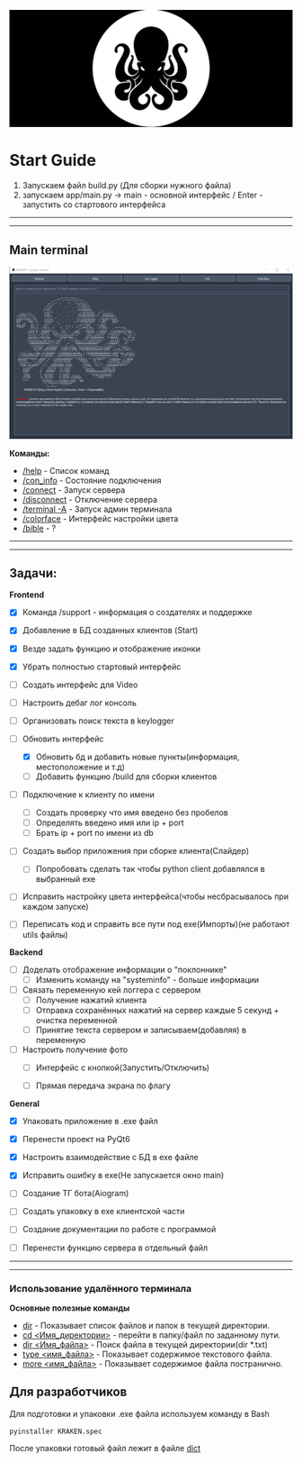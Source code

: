 ![](resources/img/kraken_background.jpg)

# Start Guide 
1. Запускаем файл build.py (Для сборки нужного файла)
2. запускаем app/main.py -> main - основной интерфейс / Enter - запустить со стартового интерфейса


---
---

## Main terminal
![Терминал](resources/img/terminal.png)

**Команды:**
- <u>/help</u> - Список команд
- <u>/con_info</u> - Состояние подключения
- <u>/connect</u> - Запуск сервера
- <u>/disconnect</u> - Отключение сервера
- <u>/terminal -A</u> - Запуск админ терминала
- <u>/colorface</u> - Интерфейс настройки цвета
- <u>/bible</u> - ?

---
---

## Задачи:
**Frontend**
- [x] Команда /support - информация о создателях и поддержке
- [x] Добавление в БД созданных клиентов (Start)
- [x] Везде задать функцию и отображение иконки
- [x] Убрать полностью стартовый интерфейс 
- [ ] Создать интерфейс для Video
- [ ] Настроить дебаг лог консоль
- [ ] Организовать поиск текста в keylogger
- [ ] Обновить интерфейс
    - [x] Обновить бд и добавить новые пункты(информация, местоположение и т.д)
    - [ ] Добавить функцию /build для сборки клиентов
- [ ] Подключение к клиенту по имени
    - [ ] Создать проверку что имя введено без пробелов
    - [ ] Определять введено имя или ip + port
    - [ ] Брать ip + port по имени из db
- [ ] Создать выбор приложения при сборке клиента(Слайдер)
    - [ ] Попробовать сделать так чтобы python client добавлялся в выбранный exe
- [ ] Исправить настройку цвета интерфейса(чтобы несбрасывалось при каждом запуске)
- [ ] Переписать код и справить все пути под exe(Импорты)(не работают utils файлы)


**Backend**
- [ ] Доделать отображение информации о "поклоннике"
    - [ ] Изменить команду на "systeminfo" - больше информации
- [ ] Связать переменную кей логгера с сервером
    - [ ] Получение нажатий клиента
    - [ ] Отправка сохранённых нажатий на сервер каждые 5 секунд + очистка переменной
    - [ ] Принятие текста сервером и записываем(добавляя) в переменную
- [ ] Настроить получение фото
    - [ ] Интерфейс с кнопкой(Запустить/Отключить)
    - [ ] Прямая передача экрана по флагу


**General**
- [x] Упаковать приложение в .exe файл
- [x] Перенести проект на PyQt6
- [x] Настроить взаимодействие с БД в exe файле
- [x] Исправить ошибку в exe(Не запускается окно main)
- [ ] Создание ТГ бота(Aiogram)
- [ ] Создать упаковку в exe клиентской части
- [ ] Создание документации по работе с программой
- [ ] Перенести функцию сервера в отдельный файл


---
---
### Использование удалённого терминала
**Основные полезные команды**
- <u>dir</u> - Показывает список файлов и папок в текущей директории.
- <u>cd <Имя_директории></u> - перейти в папку/файл по заданному пути.
- <u>dir <Имя_файла></u> - Поиск файла в текущей директории(dir *.txt)
- <u>type <имя_файла></u> - Показывает содержимое текстового файла.
- <u>more <имя_файла></u> - Показывает содержимое файла постранично.


## Для разработчиков
Для подготовки и упаковки .exe файла используем команду в Bash
```
pyinstaller KRAKEN.spec
```
После упаковки готовый файл лежит в файле <u>dict</u>
